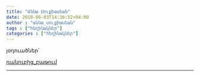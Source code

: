 ```yaml
---
title: "Աննա Սուքիասեան"
date: 2018-06-03T14:36:52+04:00
author : "աննա_սուքիասեան"
tags : ["հեղինակներ"]
categories : ["հեղինակներ"]
---
```


յօդուածներ՝

[դանուբից_բաթում](/հոսք/դանուբից_բաթում)

_____


